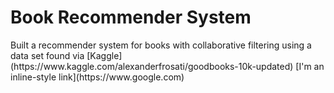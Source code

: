 <h1>Book Recommender System</h1>
Built a recommender system for books with collaborative filtering using a data set found via [Kaggle](https://www.kaggle.com/alexanderfrosati/goodbooks-10k-updated)
[I'm an inline-style link](https://www.google.com)
